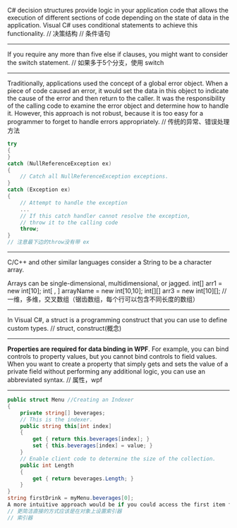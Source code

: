 C# decision structures provide logic in your application code that allows the execution of different sections of code depending on the state of data in the application. 
Visual C# uses conditional statements to achieve this functionality.
// 决策结构
// 条件语句

------

If you require any more than five else if clauses, you might want to consider the switch statement.
// 如果多于5个分支，使用 switch

------

Traditionally, applications used the concept of a global error object. When a piece of code caused an error, it would set the data in this object to indicate the cause of the error and then return to the caller. It was the responsibility of the calling code to examine the error object and determine how to handle it. However, this approach is not robust, because it is too easy for a programmer to forget to handle errors appropriately.
// 传统的异常、错误处理方法
``` cs
try
{
}
catch (NullReferenceException ex)
{
    // Catch all NullReferenceException exceptions.
}
catch (Exception ex)
{
    // Attempt to handle the exception
    ...
    // If this catch handler cannot resolve the exception, 
    // throw it to the calling code
    throw;
}
// 注意最下边的throw没有带 ex
```
-----


C/C++ and other similar languages consider a String to be a character array.

Arrays can be single-dimensional, multidimensional, or jagged.
int[] arr1 = new int[10];
int[ , ] arrayName = new int[10,10];
int[][] arr3 = new int[10][];
// 一维，多维，交叉数组（锯齿数组，每个行可以包含不同长度的数组）

-----

In Visual C#, a struct is a programming construct that you can use to define custom types.
// struct, construct(概念)

----

**Properties are required for data binding in WPF**. For example, you can bind controls to property values, but you cannot bind controls to field values.
When you want to create a property that simply gets and sets the value of a private field without performing any additional logic, you can use an abbreviated syntax. 
// 属性，wpf

----

``` cs
public struct Menu //Creating an Indexer 
{ 
    private string[] beverages; 
    // This is the indexer. 
    public string this[int index] 
    { 
        get { return this.beverages[index]; } 
        set { this.beverages[index] = value; } 
    } 
    // Enable client code to determine the size of the collection. 
    public int Length 
    { 
        get { return beverages.Length; } 
    } 
}
string firstDrink = myMenu.beverages[0];
A more intuitive approach would be if you could access the first item from the menu by using the syntax myMenu[0]. 
// 更简洁直接的方式应该是在对象上设置索引器
// 索引器
```
